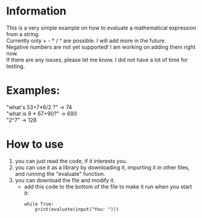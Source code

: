 # Information
This is a very simple example on how to evaluate a mathematical expression from a string.  
Currently only + - * / ^ are possible. I will add more in the future.  
Negative numbers are not yet supported! I am working on adding them right now.  
If there are any issues, please let me know. I did not have a lot of time for testing.  

# Examples:
"what's 53+7*6/2 ?"  ->  74  
"what is 9 * 67+90?" ->  693  
"2^7"                ->  128  

# How to use
1. you can just read the code, if it interests you.  
2. you can use it as a library by downloading it, importing it in other files, and running the "evaluate" function.  
3. you can download the file and modify it.  
   - add this code to the bottom of the file to make it run when you start it:  
     ```
     while True:
         print(evaluate(input("You: ")))
     ```
